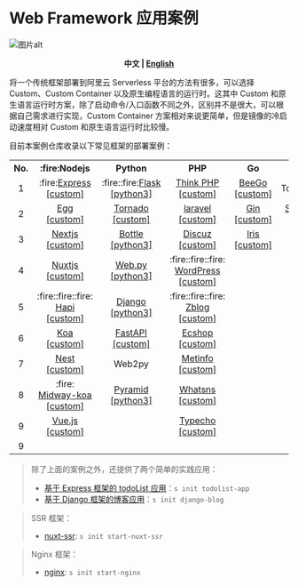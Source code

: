 # Web Framework 应用案例

![图片alt](https://serverless-article-picture.oss-cn-hangzhou.aliyuncs.com/1638188430695_20211129122031251935.png)

<p align="center"><b> 中文 | <a href="./readme_en.md"> English </a>  </b></p>

将一个传统框架部署到阿里云 Serverless 平台的方法有很多，可以选择 Custom、Custom Container 以及原生编程语言的运行时。这其中 Custom 和原生语言运行时方案，除了启动命令/入口函数不同之外，区别并不是很大，可以根据自己需求进行实现，Custom Container 方案相对来说更简单，但是镜像的冷启动速度相对 Custom 和原生语言运行时比较慢。

目前本案例仓库收录以下常见框架的部署案例：

<table>
<tr>
<th>No.</th>
<th>:fire:Nodejs</th>
<th>Python</th>
<th>PHP</th>
<th>Go</th>
<th>Java</th>
<th>Others</th>
</tr>
<tr>
<td align="center">1</td>
<td align="center">:fire:<a href="./web-framework/nodejs/express/src">Express [custom]</a></td>
<td align="center">:fire::fire:<a href="./web-framework/python/flask/src">Flask [python3]</a></td>
<td align="center"><a href="./web-framework/php/thinkphp/src">Think PHP [custom]</a></td>
<td align="center"><a href="https://github.com/devsapp/start-web-framework/tree/master/web-framework/beego/gin/src">BeeGo [custom]</a></td>
<td align="center">Tomcat/Jetty</td>
<td align="center">Gatsby</td>
</tr>
<tr>
<td align="center">2</td>
<td align="center"><a href="./web-framework/nodejs/egg/src">Egg [custom]</a></td>
<td align="center"><a href="./web-framework/python/tornado/src">Tornado [custom]</a></td>
<td align="center"><a href="./web-framework/php/laravel/src">laravel [custom]</a></td>
<td align="center"><a href="https://github.com/devsapp/start-web-framework/tree/master/web-framework/go/gin/src">Gin [custom]</a></td>
    <td align="center"><a href="./web-framework/java/springboot">SpringBoot [custom]</a></td>
    <td align="center"><a href="https://github.com/liufangchen/start-hugo">Hugo [custom]</a></td>
</tr>
<tr>
<td align="center">3</td>
<td align="center"><a href="./web-framework/nodejs/next/src">Nextjs [custom]</a></td>
<td align="center"><a href="./web-framework/python/bottle/src">Bottle [python3]</a></td>
    <td align="center"><a href="./web-framework/php/discuz/src">Discuz [custom]</a></td>
<td align="center"><a href="https://github.com/zjy2414/start-iris">Iris [custom]</a></td>
<td align="center">Quarkus</td>
<td align="center"></td>
</tr>
<tr>
<td align="center">4</td>
<td align="center"><a href="./web-framework/nodejs/nuxt-ssr/src">Nuxtjs [custom]</a></td>
<td align="center"><a href="./web-framework/python/webpy/src">Web.py [python3]</a></td>
<td align="center"> :fire::fire::fire: <a href="./web-framework/php/wordpress/src" >WordPress [custom]</a></td><td></td><td></td>
<td align="center"></td>
</tr>
<tr>
<td align="center">5</td>
<td align="center"> :fire::fire::fire: <a href="./web-framework/nodejs/hapi/src" >Hapi [custom]</a></td>
<td align="center"><a href="./web-framework/python/django/src" >Django [python3]</a></td>
<td align="center"> :fire::fire::fire: <a href="./web-framework/php/zblog/src" >Zblog [custom]</a></td><td></td><td></td>
<td align="center"></td>
</tr>
<tr>
<td align="center">6</td>
<td align="center"><a href="./web-framework/nodejs/koa/src">Koa [custom]</a></td>
<td align="center"><a href="./web-framework/python/fastapi/src" >FastAPI [custom]</a></td>
<td align="center"><a href="./web-framework/php/ecshop/src" >Ecshop [custom]</a></td><td></td><td></td><td></td>
</tr>
<tr>
<td align="center">7</td>
<td align="center"><a href="./web-framework/nodejs/nest/src">Nest [custom]</a></td>
<td align="center">Web2py</td>
<td align="center"><a href="./web-framework/php/metinfo/src" >Metinfo [custom]</a></td>
<td></td><td></td><td></td>
</tr>
<tr>
<td align="center">8</td>
<td align="center"> :fire: <a href="./web-framework/nodejs/midway-koa/src">Midway-koa [custom]</a></td>
<td align="center"><a href="./web-framework/python/pyramid/src" >Pyramid [python3]</a></td>
<td align="center"><a href="./web-framework/php/whatsns/src" >Whatsns [custom]</a></td><td></td><td></td><td></td>
</tr>
<tr>
<td align="center">9</td>
<td align="center"><a href="https://github.com/zjy2414/start-vue3">Vue.js [custom]</a></td>
<td align="center"></td>
<td align="center"><a href="./web-framework/php/typecho/src" >Typecho [custom]</a></td><td></td><td></td><td></td>
</tr>
<tr>
<td align="center">9</td>
<td align="center"></td>
<td align="center"></td>
<td></td><td></td><td></td><td></td>
</tr>
</table>

> 除了上面的案例之外，还提供了两个简单的实践应用：
>
> - [基于 Express 框架的 todoList 应用](./example/todolist-app/src)：`s init todolist-app`
> - [基于 Django 框架的博客应用](./example/django-blog/src)：`s init django-blog`

> SSR 框架：
>
> - [nuxt-ssr](./web-framework/nodejs/nuxt-ssr/src): `s init start-nuxt-ssr`

> Nginx 框架：
>
> - [nginx](./web-framework/nginx/src): `s init start-nginx`
